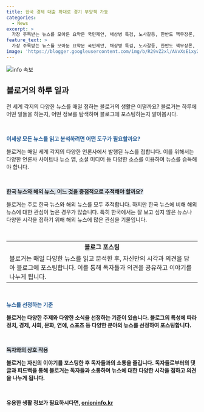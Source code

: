 ```yaml
---
title: 한국 경제 대출 확대로 경기 부양책 가동
categories:
  - News
excerpt: >
  가장 주목받는 뉴스를 모아둔 요약문 국민제안, 채상병 특검, 노사갈등, 한반도 핵무장론, 기업 R&D 투자, 의료 붕괴 우려, 주택가격 상승, 현대차 稅혜택, 삼성2나노, 산업지원법, 반도체 생산, K웨이브, 케이블카 건설, 경주 APEC, 공공 SaaS, 외국인 금융생활, 식중독, 경주 홀대론, 해수욕장 개장
feature_text: >
  가장 주목받는 뉴스를 모아둔 요약문 국민제안, 채상병 특검, 노사갈등, 한반도 핵무장론, 기업 R&D 투자, 의료 붕괴 우려, 주택가격 상승, 현대차 稅혜택, 삼성2나노, 산업지원법, 반도체 생산, K웨이브, 케이블카 건설, 경주 APEC, 공공 SaaS, 외국인 금융생활, 식중독, 경주 홀대론, 해수욕장 개장
image: 'https://blogger.googleusercontent.com/img/b/R29vZ2xl/AVvXsEixyZcFfHzMRdzZMjFBmAUKJYCLCGyLL1o632UiGVXcaFdKo_bkvkuCioo0uUKlGfBVcT3P84aROyZIXSBEx3Aw5nCQ3pTgDom1WDC4m8eifvWiAmWEEVb4x6G_l8C0QH225ldMjyaFvpxGEBGNO37VmDTDMHGhJPq73UglMfDca1-0aw/s1600/blogspot.png'
---
```


<p><img src="https://blogger.googleusercontent.com/img/b/R29vZ2xl/AVvXsEixyZcFfHzMRdzZMjFBmAUKJYCLCGyLL1o632UiGVXcaFdKo_bkvkuCioo0uUKlGfBVcT3P84aROyZIXSBEx3Aw5nCQ3pTgDom1WDC4m8eifvWiAmWEEVb4x6G_l8C0QH225ldMjyaFvpxGEBGNO37VmDTDMHGhJPq73UglMfDca1-0aw/s1600/blogspot.png" alt="info 속보" /></p>

<h2 data-ke-size="size26">블로거의 하루 일과</h2>

<p>전 세계 각지의 다양한 뉴스를 매일 접하는 블로거의 생활은 어떨까요? 블로거는 하루에 어떤 일들을 하는지, 어떤 정보를 탐색하며 블로그에 포스팅하는지 알아봅시다.</p>

<p data-ke-size="size16">&nbsp;</p>

<p><b><span style="color: #1a5490;">이세상 모든 뉴스를 읽고 분석하려면 어떤 도구가 필요할까요?</span></b></p>

<p>블로거는 매일 세계 각지의 다양한 언론사에서 발행된 뉴스를 접합니다. 이를 위해서는 다양한 언론사 사이트나 뉴스 앱, 소셜 미디어 등 다양한 소스를 이용하여 뉴스를 습득해야 합니다.</p>

<p data-ke-size="size16">&nbsp;</p>

<p><b><span style="background-color: #21538527;">한국 뉴스와 해외 뉴스, 어느 것을 중점적으로 추적해야 할까요?</span></b></p>

<p>블로거는 주로 한국 뉴스와 해외 뉴스를 모두 추적합니다. 하지만 한국 뉴스에 비해 해외 뉴스에 대한 관심이 높은 경우가 많습니다. 특히 한국에서는 잘 보고 싶지 않은 뉴스나 다양한 시각을 접하기 위해 해외 뉴스에 많은 관심을 기울입니다.</p>

<p data-ke-size="size16">&nbsp;</p>

<table>
  <tr>
    <td style="text-align: center; height: 17px;"><b>블로그 포스팅</b></td>
  </tr>
  <tr>
    <td>블로거는 매일 다양한 뉴스를 읽고 분석한 후, 자신만의 시각과 의견을 담아 블로그에 포스팅합니다. 이를 통해 독자들과 의견을 공유하고 이야기를 나누게 됩니다.</td>
  </tr>
</table>

<p data-ke-size="size16">&nbsp;</p>

<p><b><span style="color: #1a5490;">뉴스를 선정하는 기준</span><b></p>

<p>블로거는 다양한 주제와 다양한 소식을 선정하는 기준이 있습니다. 블로그의 특성에 따라 정치, 경제, 사회, 문화, 연예, 스포츠 등 다양한 분야의 뉴스를 선정하여 포스팅합니다.</p>

<p data-ke-size="size16">&nbsp;</p>

<p><b><span style="background-color: #21538527;">독자와의 상호 작용</span><b></p>

<p>블로거는 자신의 이야기를 포스팅한 후 독자들과의 소통을 즐깁니다. 독자들로부터의 댓글과 피드백을 통해 블로거는 독자들과 소통하며 뉴스에 대한 다양한 시각을 접하고 의견을 나누게 됩니다.</p>

<p data-ke-size="size16">&nbsp;</p>
유용한 생활 정보가 필요하시다면, <a href="https://onioninfo.kr" rel="dofollow">onioninfo.kr</a>


